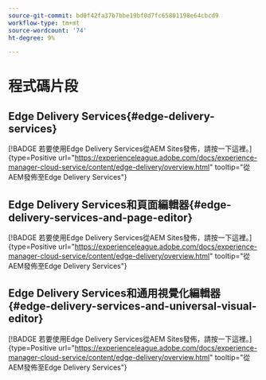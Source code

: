 ```yaml
---
source-git-commit: bd0f42fa37b7bbe19bf0d7fc65801198e64cbcd9
workflow-type: tm+mt
source-wordcount: '74'
ht-degree: 9%

---
```

# 程式碼片段

## Edge Delivery Services{#edge-delivery-services}

[!BADGE 若要使用Edge Delivery Services從AEM Sites發佈，請按一下這裡。]{type=Positive url="https://experienceleague.adobe.com/docs/experience-manager-cloud-service/content/edge-delivery/overview.html" tooltip="從AEM發佈至Edge Delivery Services"}

## Edge Delivery Services和頁面編輯器{#edge-delivery-services-and-page-editor}

[!BADGE 若要使用Edge Delivery Services從AEM Sites發佈，請按一下這裡。]{type=Positive url="https://experienceleague.adobe.com/docs/experience-manager-cloud-service/content/edge-delivery/overview.html" tooltip="從AEM發佈至Edge Delivery Services"}

## Edge Delivery Services和通用視覺化編輯器{#edge-delivery-services-and-universal-visual-editor}

[!BADGE 若要使用Edge Delivery Services從AEM Sites發佈，請按一下這裡。]{type=Positive url="https://experienceleague.adobe.com/docs/experience-manager-cloud-service/content/edge-delivery/overview.html" tooltip="從AEM發佈至Edge Delivery Services"}
